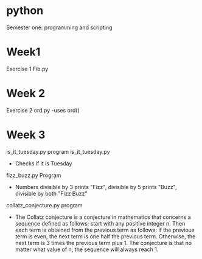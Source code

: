 # python
Semester one: programming and scripting

# Week1
Exercise 1
Fib.py


# Week 2
Exercise 2
ord.py
-uses ord()


# Week 3
is_it_tuesday.py program    is_it_tuesday.py
- Checks if it is Tuesday


fizz_buzz.py Program
- Numbers divisible by 3 prints "Fizz", divisible by 5 prints "Buzz", divisible by both "Fizz Buzz" 


collatz_conjecture.py program   
- The Collatz conjecture is a conjecture in mathematics that concerns a sequence defined as follows: start with any positive integer n. Then each term is obtained from the previous term as follows: if the previous term is even, the next term is one half the previous term. Otherwise, the next term is 3 times the previous term plus 1. The conjecture is that no matter what value of n, the sequence will always reach 1.
